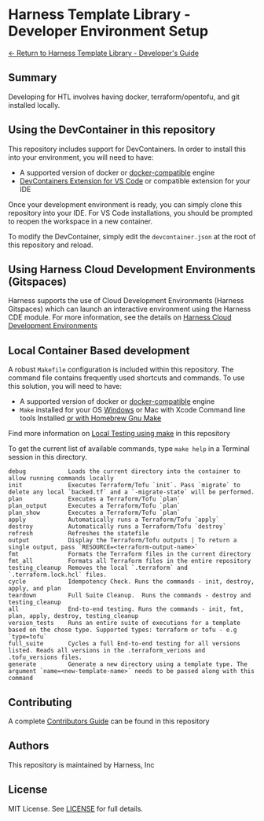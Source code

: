 # Harness Template Library - Developer Environment Setup
[<- Return to Harness Template Library - Developer's Guide](../README.md)

## Summary
Developing for HTL involves having docker, terraform/opentofu, and git installed locally.


## Using the DevContainer in this repository

This repository includes support for DevContainers.  In order to install this into your environment, you will need to have:
- A supported version of docker or [docker-compatible](https://code.visualstudio.com/remote/advancedcontainers/docker-options) engine
- [DevContainers Extension for VS Code](https://marketplace.visualstudio.com/items?itemName=ms-vscode-remote.remote-containers) or compatible extension for your IDE

Once your development environment is ready, you can simply clone this repository into your IDE.  For VS Code installations, you should be prompted to reopen the workspace in a new container.

To modify the DevContainer, simply edit the `devcontainer.json` at the root of this repository and reload.

## Using Harness Cloud Development Environments (Gitspaces)

Harness supports the use of Cloud Development Environments (Harness Gitspaces) which can launch an interactive environment using the Harness CDE module. For more information, see the details on [Harness Cloud Development Environments](https://developer.harness.io/docs/cloud-development-environments)

## Local Container Based development

A robust `Makefile` configuration is included within this repository. The command file contains frequently used shortcuts and commands. To use this solution, you will need to have:
- A supported version of docker or [docker-compatible](https://code.visualstudio.com/remote/advancedcontainers/docker-options) engine
- `Make` installed for your OS [Windows](https://gnuwin32.sourceforge.net/packages/make.htm) or Mac with Xcode Command line tools Installed [or with Homebrew Gnu Make](https://formulae.brew.sh/formula/make)

Find more information on [Local Testing using make](../docs/makefile-commands.md) in this repository

To get the current list of available commands, type `make help` in a Terminal session in this directory.
```
debug            Loads the current directory into the container to allow running commands locally
init             Executes Terraform/Tofu `init`. Pass `migrate` to delete any local `backed.tf` and a `-migrate-state` will be performed.
plan             Executes a Terraform/Tofu `plan`
plan_output      Executes a Terraform/Tofu `plan`
plan_show        Executes a Terraform/Tofu `plan`
apply            Automatically runs a Terraform/Tofu `apply`
destroy          Automatically runs a Terraform/Tofu `destroy`
refresh          Refreshes the statefile
output           Display the Terraform/Tofu outputs | To return a single output, pass `RESOURCE=<terraform-output-name>`
fmt              Formats the Terraform files in the current directory
fmt_all          Formats all Terraform files in the entire repository
testing_cleanup  Removes the local `.terraform` and `.terraform.lock.hcl` files.
cycle            Idempotency Check. Runs the commands - init, destroy, apply, and plan
teardown         Full Suite Cleanup.  Runs the commands - destroy and testing_cleanup
all              End-to-end testing. Runs the commands - init, fmt, plan, apply, destroy, testing_cleanup
version_tests    Runs an entire suite of executions for a template based on the chose type. Supported types: terraform or tofu - e.g `type=tofu`
full_suite       Cycles a full End-to-end testing for all versions listed. Reads all versions in the .terraform_verions and .tofu_versions files.
generate         Generate a new directory using a template type. The argument `name=<new-template-name>` needs to be passed along with this command
```

## Contributing

A complete [Contributors Guide](../../CONTRIBUTING.md) can be found in this repository

## Authors

This repository is maintained by Harness, Inc

## License

MIT License. See [LICENSE](../../LICENSE) for full details.
